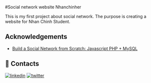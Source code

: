 #Social network website Nhanchinher

This is my first project about social network. The purpose is creating a website for Nhan Chinh Student.

## Acknowledgements

- [Build a Social Network from Scratch: Javascript PHP + MySQL](https://www.udemy.com/course/make-a-social-media-website/)

## 🔗 Contacts

[![linkedin](https://img.shields.io/badge/linkedin-0A66C2?style=for-the-badge&logo=linkedin&logoColor=white)](https://www.linkedin.com/in/hoang-loc-b27352194/)
[![twitter](https://img.shields.io/badge/twitter-1DA1F2?style=for-the-badge&logo=twitter&logoColor=white)](https://twitter.com/hoang__loc)
